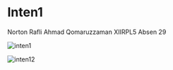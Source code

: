 # Inten1
Norton Rafli Ahmad Qomaruzzaman
XIIRPL5
Absen 29


![inten1](https://cloud.githubusercontent.com/assets/14921998/19992168/27ef28fe-a26e-11e6-8f80-1b9cf621d896.PNG)


![inten12](https://cloud.githubusercontent.com/assets/14921998/19992174/2f1db910-a26e-11e6-89fd-b32c533f4585.PNG)
